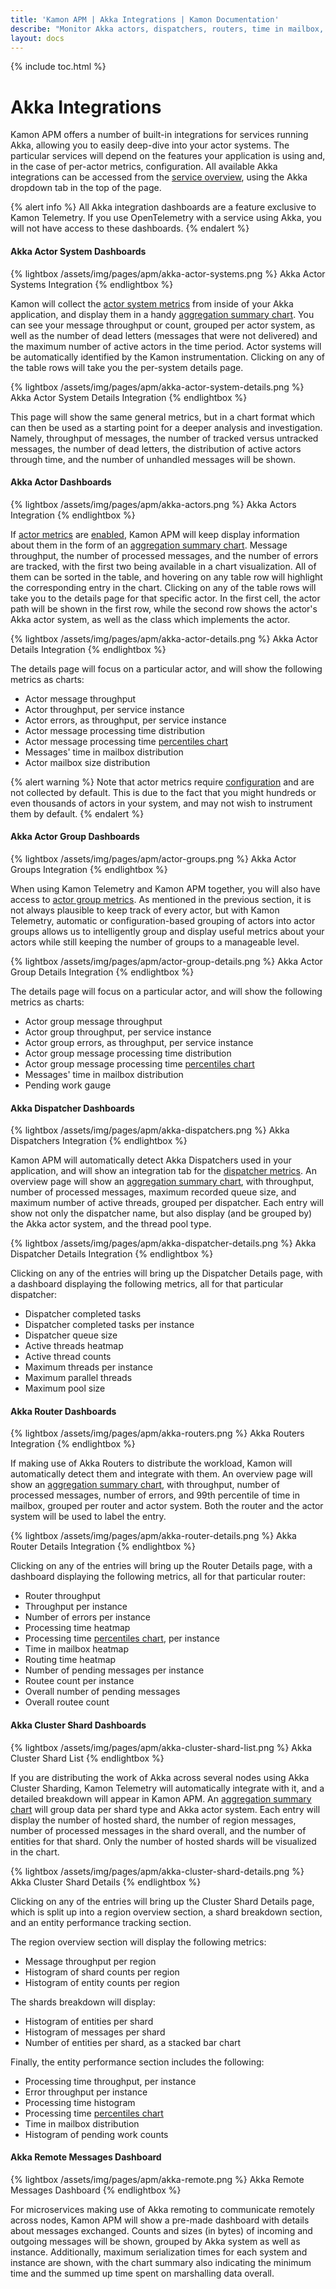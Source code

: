 ```yaml
---
title: 'Kamon APM | Akka Integrations | Kamon Documentation'
describe: "Monitor Akka actors, dispatchers, routers, time in mailbox, and more with pre-made dashboard starting for free with Kamon APM"
layout: docs
---
```


{% include toc.html %}

Akka Integrations
=================


Kamon APM offers a number of built-in integrations for services running Akka, allowing you to easily deep-dive into your actor systems. The particular services will depend on the features your application is using and, in the case of per-actor metrics, configuration. All available Akka integrations can be accessed from the [service overview], using the Akka dropdown tab in the top of the page.

{% alert info %}
All Akka integration dashboards are a feature exclusive to Kamon Telemetry. If you use OpenTelemetry with a service using Akka, you will not have access to these dashboards.
{% endalert %}

#### Akka Actor System Dashboards

{% lightbox /assets/img/pages/apm/akka-actor-systems.png %}
Akka Actor Systems Integration
{% endlightbox %}

Kamon will collect the [actor system metrics] from inside of your Akka application, and display them in a handy [aggregation summary chart]. You can see your message throughput or count, grouped per actor system, as well as the number of dead letters (messages that were not delivered) and the maximum number of active actors in the time period. Actor systems will be automatically identified by the Kamon instrumentation. Clicking on any of the table rows will take you the per-system details page.

{% lightbox /assets/img/pages/apm/akka-actor-system-details.png %}
Akka Actor System Details Integration
{% endlightbox %}

This page will show the same general metrics, but in a chart format which can then be used as a starting point for a deeper analysis and investigation. Namely, throughput of messages, the number of tracked versus untracked messages, the number of dead letters, the distribution of active actors through time, and the number of unhandled messages will be shown.

#### Akka Actor Dashboards

{% lightbox /assets/img/pages/apm/akka-actors.png %}
Akka Actors Integration
{% endlightbox %}

If [actor metrics] are [enabled][enable_actor_metrics], Kamon APM will keep display information about them in the form of an [aggregation summary chart]. Message throughput, the number of processed messages, and the number of errors are tracked, with the first two being available in a chart visualization. All of them can be sorted in the table, and hovering on any table row will highlight the corresponding entry in the chart. Clicking on any of the table rows will take you to the details page for that specific actor. In the first cell, the actor path will be shown in the first row, while the second row shows the actor's Akka actor system, as well as the class which implements the actor.

{% lightbox /assets/img/pages/apm/akka-actor-details.png %}
Akka Actor Details Integration
{% endlightbox %}

The details page will focus on a particular actor, and will show the following metrics as charts:

* Actor message throughput
* Actor throughput, per service instance
* Actor errors, as throughput, per service instance
* Actor message processing time distribution
* Actor message processing time [percentiles chart]
* Messages' time in mailbox distribution
* Actor mailbox size distribution

{% alert warning %}
Note that actor metrics require [configuration][enable_actor_metrics] and are not collected by default. This is due to the fact that you might hundreds or even thousands of actors in your system, and may not wish to instrument them by default.
{% endalert %}

#### Akka Actor Group Dashboards

{% lightbox /assets/img/pages/apm/actor-groups.png %}
Akka Actor Groups Integration
{% endlightbox %}

When using Kamon Telemetry and Kamon APM together, you will also have access to [actor group metrics]. As mentioned in the previous section, it is not always plausible to keep track of every actor, but with Kamon Telemetry, automatic or configuration-based grouping of actors into actor groups allows us to intelligently group and display useful metrics about your actors while still keeping the number of groups to a manageable level.

{% lightbox /assets/img/pages/apm/actor-group-details.png %}
Akka Actor Group Details Integration
{% endlightbox %}

The details page will focus on a particular actor, and will show the following metrics as charts:

* Actor group message throughput
* Actor group throughput, per service instance
* Actor group errors, as throughput, per service instance
* Actor group message processing time distribution
* Actor group message processing time [percentiles chart]
* Messages' time in mailbox distribution
* Pending work gauge

#### Akka Dispatcher Dashboards

{% lightbox /assets/img/pages/apm/akka-dispatchers.png %}
Akka Dispatchers Integration
{% endlightbox %}

Kamon APM will automatically detect Akka Dispatchers used in your application, and will show an integration tab for the [dispatcher metrics]. An overview page will show an [aggregation summary chart], with throughput, number of processed messages, maximum recorded queue size, and maximum number of active threads, grouped per dispatcher. Each entry will show not only the dispatcher name, but also display (and be grouped by) the Akka actor system, and the thread pool type.

{% lightbox /assets/img/pages/apm/akka-dispatcher-details.png %}
Akka Dispatcher Details Integration
{% endlightbox %}

Clicking on any of the entries will bring up the Dispatcher Details page, with a dashboard displaying the following metrics, all for that particular dispatcher:

* Dispatcher completed tasks
* Dispatcher completed tasks per instance
* Dispatcher queue size
* Active threads heatmap
* Active thread counts
* Maximum threads per instance
* Maximum parallel threads
* Maximum pool size

#### Akka Router Dashboards

{% lightbox /assets/img/pages/apm/akka-routers.png %}
Akka Routers Integration
{% endlightbox %}

If making use of Akka Routers to distribute the workload, Kamon will automatically detect them and integrate with them. An overview page will show an [aggregation summary chart], with throughput, number of processed messages, number of errors, and 99th percentile of time in mailbox, grouped per router and actor system. Both the router and the actor system will be used to label the entry.

{% lightbox /assets/img/pages/apm/akka-router-details.png %}
Akka Router Details Integration
{% endlightbox %}

Clicking on any of the entries will bring up the Router Details page, with a dashboard displaying the following metrics, all for that particular router:

* Router throughput
* Throughput per instance
* Number of errors per instance
* Processing time heatmap
* Processing time [percentiles chart], per instance
* Time in mailbox heatmap
* Routing time heatmap
* Number of pending messages per instance
* Routee count per instance
* Overall number of pending messages
* Overall routee count

#### Akka Cluster Shard Dashboards

{% lightbox /assets/img/pages/apm/akka-cluster-shard-list.png %}
Akka Cluster Shard List
{% endlightbox %}

If you are distributing the work of Akka across several nodes using Akka Cluster Sharding, Kamon Telemetry will automatically integrate with it, and a detailed breakdown will appear in Kamon APM. An [aggregation summary chart] will group data per shard type and Akka actor system. Each entry will display the number of hosted shard, the number of region messages, number of processed messages in the shard overall, and the number of entities for that shard. Only the number of hosted shards will be visualized in the chart.

{% lightbox /assets/img/pages/apm/akka-cluster-shard-details.png %}
Akka Cluster Shard Details
{% endlightbox %}

Clicking on any of the entries will bring up the Cluster Shard Details page, which is split up into a region overview section, a shard breakdown section, and an entity performance tracking section.

The region overview section will display the following metrics:

* Message throughput per region
* Histogram of shard counts per region
* Histogram of entity counts per region

The shards breakdown will display:

* Histogram of entities per shard
* Histogram of messages per shard
* Number of entities per shard, as a stacked bar chart

Finally, the entity performance section includes the following:

* Processing time throughput, per instance
* Error throughput per instance
* Processing time histogram
* Processing time [percentiles chart]
* Time in mailbox distribution
* Histogram of pending work counts

#### Akka Remote Messages Dashboard

{% lightbox /assets/img/pages/apm/akka-remote.png %}
Akka Remote Messages Dashboard
{% endlightbox %}

For microservices making use of Akka remoting to communicate remotely across nodes, Kamon APM will show a pre-made dashboard with details about messages exchanged. Counts and sizes (in bytes) of incoming and outgoing messages will be shown, grouped by Akka system as well as instance. Additionally, maximum serialization times for each system and instance are shown, with the chart summary also indicating the minimum time and the summed up time spent on marshalling data overall.

[service overview]: ../service-details/
[aggregation summary chart]: ../../general/aggregation-summary-chart/
[percentiles chart]: ../../general/charts/#percentile-charts
[actor system metrics]: ../../../instrumentation/akka/metrics/#actor-system-metrics
[actor metrics]: ../../../instrumentation/akka/metrics/#actor-metrics
[enable_actor_metrics]: ../../../instrumentation/akka/metrics/#filtered-metrics
[actor group metrics]: ../../../instrumentation/akka/metrics/#actor-group-metrics
[dispatcher metrics]: ../../../instrumentation/akka/metrics/#dispatcher-metrics
